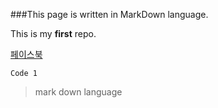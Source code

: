 ###This page is written in MarkDown language.

This is my **first** repo.

[페이스북](http://www.facebook.com/technykim)

`Code 1`
>mark down language
